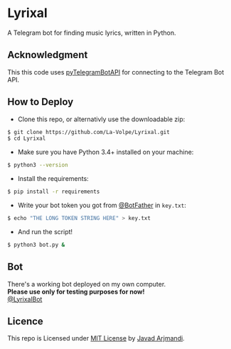 # Lyrixal
A Telegram bot for finding music lyrics, written in Python.

## Acknowledgment
This this code uses [pyTelegramBotAPI](https://github.com/eternnoir/pyTelegramBotAPI "A Python implementation for the Telegram Bot API.") for connecting to the Telegram Bot API.

## How to Deploy
* Clone this repo, or alternativly use the downloadable zip:
```bash
$ git clone https://github.com/La-Volpe/Lyrixal.git
$ cd Lyrixal
```
* Make sure you have Python 3.4+ installed on your machine:
```bash
$ python3 --version
```
* Install the requirements:
```bash
$ pip install -r requirements
```
* Write your bot token you got from [@BotFather](https://telegram.me/BotFather) in `key.txt`:
```bash
$ echo "THE LONG TOKEN STRING HERE" > key.txt 
```
* And run the script!
```bash
$ python3 bot.py &
```

## Bot
There's a working bot deployed on my own computer.  
**Please use only for testing purposes for now!**  
[@LyrixalBot](https://telegram.me/LyrixalBot)

## Licence
This repo is Licensed under [MIT License](LICENSE) by [Javad Arjmandi](https://github.com/La-Volpe/ "Javad Arjmandi's Github profile").
